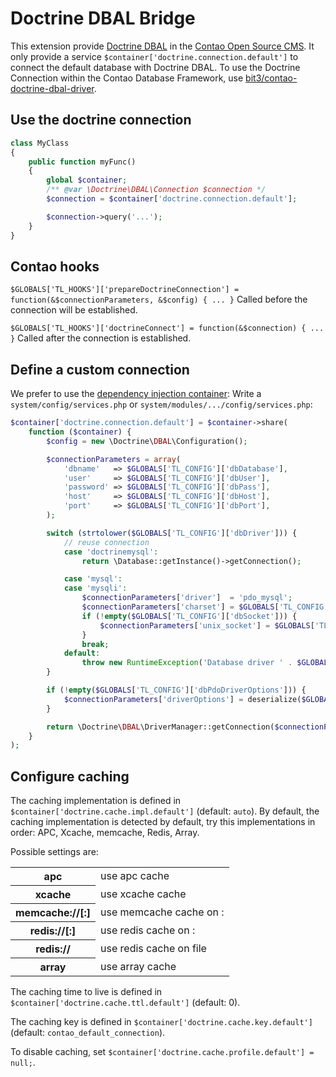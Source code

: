 Doctrine DBAL Bridge
====================

This extension provide [Doctrine DBAL](http://www.doctrine-project.org) in the [Contao Open Source CMS](http://contao.org).
It only provide a service `$container['doctrine.connection.default']` to connect the default database with Doctrine DBAL.
To use the Doctrine Connection within the Contao Database Framework, use [bit3/contao-doctrine-dbal-driver](https://github.com/bit3/contao-doctrine-dbal-driver).

Use the doctrine connection
---------------------------

```php
class MyClass
{
	public function myFunc()
	{
		global $container;
		/** @var \Doctrine\DBAL\Connection $connection */
		$connection = $container['doctrine.connection.default'];

		$connection->query('...');
	}
}
```

Contao hooks
------------

`$GLOBALS['TL_HOOKS']['prepareDoctrineConnection'] = function(&$connectionParameters, &$config) { ... }`
Called before the connection will be established.

`$GLOBALS['TL_HOOKS']['doctrineConnect'] = function(&$connection) { ... }`
Called after the connection is established.

Define a custom connection
--------------------------

We prefer to use the [dependency injection container](https://github.com/bit3/contao-dependency-container):
Write a `system/config/services.php` or `system/modules/.../config/services.php`:
```php
$container['doctrine.connection.default'] = $container->share(
	function ($container) {
		$config = new \Doctrine\DBAL\Configuration();

		$connectionParameters = array(
			'dbname'   => $GLOBALS['TL_CONFIG']['dbDatabase'],
			'user'     => $GLOBALS['TL_CONFIG']['dbUser'],
			'password' => $GLOBALS['TL_CONFIG']['dbPass'],
			'host'     => $GLOBALS['TL_CONFIG']['dbHost'],
			'port'     => $GLOBALS['TL_CONFIG']['dbPort'],
		);

		switch (strtolower($GLOBALS['TL_CONFIG']['dbDriver'])) {
			// reuse connection
			case 'doctrinemysql':
				return \Database::getInstance()->getConnection();

			case 'mysql':
			case 'mysqli':
				$connectionParameters['driver']  = 'pdo_mysql';
				$connectionParameters['charset'] = $GLOBALS['TL_CONFIG']['dbCharset'];
				if (!empty($GLOBALS['TL_CONFIG']['dbSocket'])) {
					$connectionParameters['unix_socket'] = $GLOBALS['TL_CONFIG']['dbSocket'];
				}
				break;
			default:
				throw new RuntimeException('Database driver ' . $GLOBALS['TL_CONFIG']['dbDriver'] . ' not known by doctrine.');
		}

		if (!empty($GLOBALS['TL_CONFIG']['dbPdoDriverOptions'])) {
			$connectionParameters['driverOptions'] = deserialize($GLOBALS['TL_CONFIG']['dbPdoDriverOptions'], true);
		}

		return \Doctrine\DBAL\DriverManager::getConnection($connectionParameters, $config);
	}
);
```

Configure caching
-----------------

The caching implementation is defined in `$container['doctrine.cache.impl.default']` (default: `auto`).
By default, the caching implementation is detected by default, try this implementations in order: APC, Xcache, memcache, Redis, Array.

Possible settings are:

<table>
<tbody>
<tr>
<th>apc</th>
<td>use apc cache</td>
</tr>
<tr>
<th>xcache</th>
<td>use xcache cache</td>
</tr>
<tr>
<th>memcache://<host>[:<port>]</th>
<td>use memcache cache on <host>:<port></td>
</tr>
<tr>
<th>redis://<host>[:<port>]</th>
<td>use redis cache on <host>:<port></td>
</tr>
<tr>
<th>redis://<socket></th>
<td>use redis cache on <socket> file</td>
</tr>
<tr>
<th>array</th>
<td>use array cache</td>
</tr>
</tbody>
</table>

The caching time to live is defined in `$container['doctrine.cache.ttl.default']` (default: 0).

The caching key is defined in `$container['doctrine.cache.key.default']` (default: `contao_default_connection`).

To disable caching, set `$container['doctrine.cache.profile.default'] = null;`.

